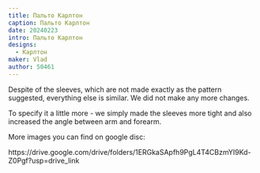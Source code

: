```yaml
---
title: Пальто Карлтон
caption: Пальто Карлтон
date: 20240223
intro: Пальто Карлтон
designs:
  - Карлтон
maker: Vlad
author: 50461
---
```


Despite of the sleeves, which are not made exactly as the pattern suggested, everything else is similar. We did not make any more changes.

To specify it a little more - we simply made the sleeves more tight and also increased the angle between arm and forearm.

More images you can find on google disc:

https\://drive.google.com/drive/folders/1ERGkaSApfh9PgL4T4CBzmYI9Kd-Z0Pgf?usp=drive_link
